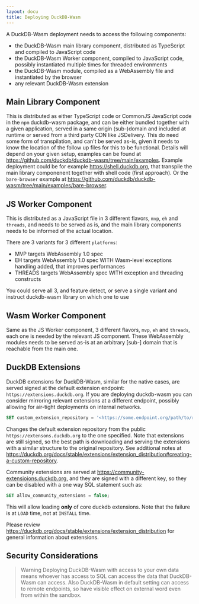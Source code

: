 ```yaml
---
layout: docu
title: Deploying DuckDB-Wasm
---
```


A DuckDB-Wasm deployment needs to access the following components:

* the DuckDB-Wasm main library component, distributed as TypeScript and compiled to JavaScript code
* the DuckDB-Wasm Worker component, compiled to JavaScript code, possibly instantiated multiple times for threaded environments
* the DuckDB-Wasm module, compiled as a WebAssembly file and instantiated by the browser
* any relevant DuckDB-Wasm extension

## Main Library Component

This is distributed as either TypeScript code or CommonJS JavaScript code in the `npm` duckdb-wasm package, and can be either bundled together with a given application, served in a same origin (sub-)domain and included at runtime or served from a third party CDN like JSDelivery.
This do need some form of transpilation, and can't be served as-is, given it needs to know the location of the follow up files for this to be functional.
Details will depend on your given setup, examples can be found at <https://github.com/duckdb/duckdb-wasm/tree/main/examples>.
Example deployment could be for example <https://shell.duckdb.org>, that transpile the main library componenent together with shell code (first approach). Or the `bare-browser` example at <https://github.com/duckdb/duckdb-wasm/tree/main/examples/bare-browser>.

## JS Worker Component

This is distributed as a JavaScript file in 3 different flavors, `mvp`, `eh` and `threads`, and needs to be served as is, and the main library components needs to be informed of the actual location.

There are 3 variants for 3 different `platforms`:

- MVP targets WebAssembly 1.0 spec
- EH targets WebAssembly 1.0 spec WITH Wasm-level exceptions handling added, that improves performances
- THREADS targets WebAssembly spec WITH exception and threading constructs

You could serve all 3, and feature detect, or serve a single variant and instruct duckdb-wasm library on which one to use

## Wasm Worker Component

Same as the JS Worker component, 3 different flavors, `mvp`, `eh` and `threads`, each one is needed by the relevant JS component. These WebAssembly modules needs to be served as-is at an arbitrary [sub-] domain that is reachable from the main one.

## DuckDB Extensions

DuckDB extensions for DuckDB-Wasm, similar for the native cases, are served signed at the default extension endpoint: `https://extensions.duckdb.org`.
If you are deploying duckdb-wasm you can consider mirroring relevant extensions at a different endpoint, possibly allowing for air-tight deployments on internal networks.

```sql
SET custom_extension_repository = '<https://some.endpoint.org/path/to/repository';
```

Changes the default extension repository from the public `https://extensons.duckdb.org` to the one specified. Note that extensions are still signed, so the best path is downloading and serving the extensions with a similar structure to the original repository. See additional notes at https://duckdb.org/docs/stable/extensions/extension_distribution#creating-a-custom-repository.


Community extensions are served at https://community-extensioions.duckdb.org, and they are signed with a different key, so they can be disabled with a one way SQL statement such as:

```sql
SET allow_community_extensions = false;
```

This will allow loading **only** of core duckdb extensions. Note that the failure is at `LOAD` time, not at `INSTALL` time.

Please review <https://duckdb.org/docs/stable/extensions/extension_distribution> for general information about extensions.


## Security Considerations

> Warning Deploying DuckDB-Wasm with access to your own data means whoever has access to SQL can access the data that DuckDB-Wasm can access. Also DuckDB-Wasm in default setting can access to remote endpoints, so have visible effect on external word even from within the sandbox.
